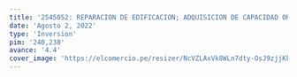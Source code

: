 ```yaml
---
title: '2545052: REPARACION DE EDIFICACION; ADQUISICION DE CAPACIDAD ORGANIZACIONAL Y CAPACIDAD ORGANIZACIONAL; EN EL(LA) LA TORRE EXENTA DE LA IGLESIA DE LA JALCA DISTRITO DE LA JALCA, PROVINCIA CHACHAPOYAS, DEPARTAMENTO AMAZONAS'
date: 'Agosto 2, 2022'
type: 'Inversion'
pim: '240,238'
avance: '4.4'
cover_image: 'https://elcomercio.pe/resizer/NcVZLAxVk8WLn7dty-OsJ9zjjKk=/980x528/smart/filters:format(jpeg):quality(75)/cloudfront-us-east-1.images.arcpublishing.com/elcomercio/PNSDZ2YZLBGNBA4FFOWRSGZCYQ.png'
---
```

